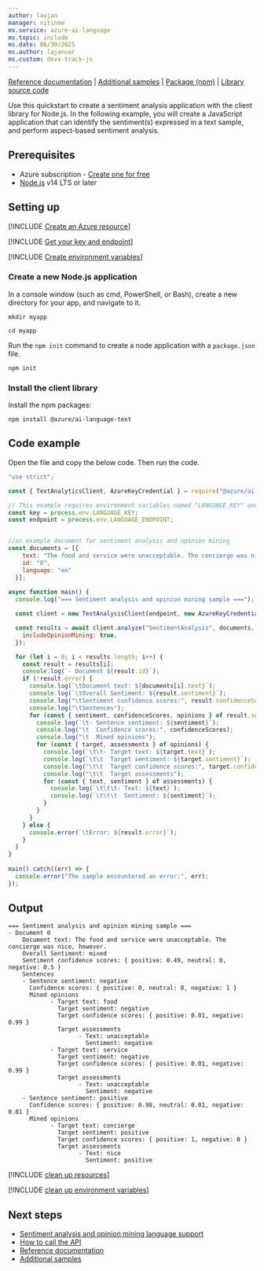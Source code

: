 ```yaml
---
author: laujan
manager: nitinme
ms.service: azure-ai-language
ms.topic: include
ms.date: 06/30/2025
ms.author: lajanuar
ms.custom: devx-track-js
---
```


[Reference documentation](/javascript/api/overview/azure/ai-language-text-readme) | [Additional samples](https://github.com/Azure/azure-sdk-for-js/tree/main/sdk/cognitivelanguage/ai-language-text/samples/v1) | [Package (npm)](https://www.npmjs.com/package/@azure/ai-language-text) | [Library source code](https://github.com/Azure/azure-sdk-for-js/tree/main/sdk/cognitivelanguage/ai-language-text) 

Use this quickstart to create a sentiment analysis application with the client library for Node.js. In the following example, you will create a JavaScript application that can identify the sentiment(s) expressed in a text sample, and perform aspect-based sentiment analysis.

## Prerequisites

* Azure subscription - [Create one for free](https://azure.microsoft.com/pricing/purchase-options/azure-account?cid=msft_learn)
* [Node.js](https://nodejs.org/) v14 LTS or later



## Setting up

[!INCLUDE [Create an Azure resource](../../../includes/create-resource.md)]



[!INCLUDE [Get your key and endpoint](../../../includes/get-key-endpoint.md)]



[!INCLUDE [Create environment variables](../../../includes/environment-variables.md)]



### Create a new Node.js application

In a console window (such as cmd, PowerShell, or Bash), create a new directory for your app, and navigate to it. 

```console
mkdir myapp 

cd myapp
```

Run the `npm init` command to create a node application with a `package.json` file. 

```console
npm init
```

### Install the client library

Install the npm packages:

```console
npm install @azure/ai-language-text
```



## Code example

Open the file and copy the below code. Then run the code.

```javascript
"use strict";

const { TextAnalyticsClient, AzureKeyCredential } = require("@azure/ai-text-analytics");

// This example requires environment variables named "LANGUAGE_KEY" and "LANGUAGE_ENDPOINT"
const key = process.env.LANGUAGE_KEY;
const endpoint = process.env.LANGUAGE_ENDPOINT;


//an example document for sentiment analysis and opinion mining
const documents = [{
    text: "The food and service were unacceptable. The concierge was nice, however.",
    id: "0",
    language: "en"
  }];
  
async function main() {
  console.log("=== Sentiment analysis and opinion mining sample ===");

  const client = new TextAnalysisClient(endpoint, new AzureKeyCredential(key));

  const results = await client.analyze("SentimentAnalysis", documents, {
    includeOpinionMining: true,
  });

  for (let i = 0; i < results.length; i++) {
    const result = results[i];
    console.log(`- Document ${result.id}`);
    if (!result.error) {
      console.log(`\tDocument text: ${documents[i].text}`);
      console.log(`\tOverall Sentiment: ${result.sentiment}`);
      console.log("\tSentiment confidence scores:", result.confidenceScores);
      console.log("\tSentences");
      for (const { sentiment, confidenceScores, opinions } of result.sentences) {
        console.log(`\t- Sentence sentiment: ${sentiment}`);
        console.log("\t  Confidence scores:", confidenceScores);
        console.log("\t  Mined opinions");
        for (const { target, assessments } of opinions) {
          console.log(`\t\t- Target text: ${target.text}`);
          console.log(`\t\t  Target sentiment: ${target.sentiment}`);
          console.log("\t\t  Target confidence scores:", target.confidenceScores);
          console.log("\t\t  Target assessments");
          for (const { text, sentiment } of assessments) {
            console.log(`\t\t\t- Text: ${text}`);
            console.log(`\t\t\t  Sentiment: ${sentiment}`);
          }
        }
      }
    } else {
      console.error(`\tError: ${result.error}`);
    }
  }
}
  
main().catch((err) => {
  console.error("The sample encountered an error:", err);
});
```



## Output

```console
=== Sentiment analysis and opinion mining sample ===
- Document 0
    Document text: The food and service were unacceptable. The concierge was nice, however.
    Overall Sentiment: mixed
    Sentiment confidence scores: { positive: 0.49, neutral: 0, negative: 0.5 }
    Sentences
    - Sentence sentiment: negative
      Confidence scores: { positive: 0, neutral: 0, negative: 1 }
      Mined opinions
            - Target text: food
              Target sentiment: negative
              Target confidence scores: { positive: 0.01, negative: 0.99 }
              Target assessments
                    - Text: unacceptable
                      Sentiment: negative
            - Target text: service
              Target sentiment: negative
              Target confidence scores: { positive: 0.01, negative: 0.99 }
              Target assessments
                    - Text: unacceptable
                      Sentiment: negative
    - Sentence sentiment: positive
      Confidence scores: { positive: 0.98, neutral: 0.01, negative: 0.01 }
      Mined opinions
            - Target text: concierge
              Target sentiment: positive
              Target confidence scores: { positive: 1, negative: 0 }
              Target assessments
                    - Text: nice
                      Sentiment: positive
```

[!INCLUDE [clean up resources](../../../includes/clean-up-resources.md)]

[!INCLUDE [clean up environment variables](../../../includes/clean-up-variables.md)]



## Next steps

* [Sentiment analysis and opinion mining language support](../../language-support.md)
* [How to call the API](../../how-to/call-api.md)  
* [Reference documentation](/javascript/api/overview/azure/ai-text-analytics-readme?preserve-view=true&view=azure-node-latest)
* [Additional samples](https://github.com/Azure/azure-sdk-for-js/tree/main/sdk/textanalytics/ai-text-analytics/samples)
